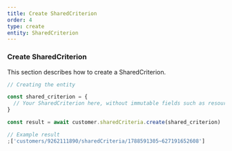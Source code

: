 ```yaml
---
title: Create SharedCriterion
order: 4
type: create
entity: SharedCriterion
---
```


### Create SharedCriterion

This section describes how to create a SharedCriterion.

```javascript
// Creating the entity

const shared_criterion = {
  // Your SharedCriterion here, without immutable fields such as resource_name
}

const result = await customer.sharedCriteria.create(shared_criterion)
```

```javascript
// Example result
;['customers/9262111890/sharedCriteria/1788591305~627191652608']
```
